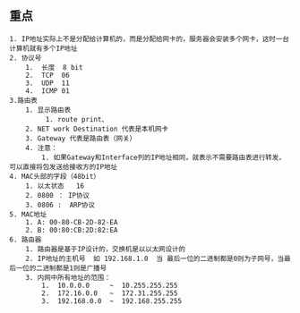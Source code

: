 ## 重点
	1. IP地址实际上不是分配给计算机的，而是分配给网卡的，服务器会安装多个网卡，这时一台计算机就有多个IP地址
	2. 协议号
		1. 	长度  8 bit
		2. 	TCP  06   
		3. 	UDP  11 
		4. 	ICMP 01
	3.路由表
		1. 显示路由表
			 1. route print、
		2. NET work Destination 代表是本机网卡
		3. Gateway 代表是路由表（网关）
		4. 注意：
			1. 如果Gateway和Interface列的IP地址相同，就表示不需要路由表进行转发，可以直接将包发送给接收方的IP地址
	4. MAC头部的字段（48bit）
		1. 以太状态   16
		2. 0800 ： IP协议
		3. 0806 :  ARP协议
	5. MAC地址
		1. A: 00-80-CB-2D-82-EA
		2. B: 00:80:CB:2D:82:EA
	6. 路由器
		1. 路由器是基于IP设计的，交换机是以以太网设计的
		2. IP地址的主机号  如 192.168.1.0  当 最后一位的二进制都是0则为子网号，当最后一位的二进制都是1则是广播号
		3. 内网中所有地址的范围：
			1.  10.0.0.0     ~  10.255.255.255
			2.  172.16.0.0   ~ 	172.31.255.255
			3.  192.168.0.0  ~ 	192.168.255.255

 


​	 		
​	    